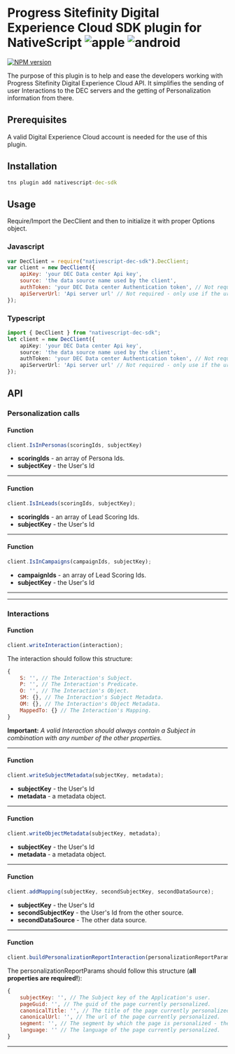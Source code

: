 # Progress Sitefinity Digital Experience Cloud SDK plugin for NativeScript ![apple](https://cdn3.iconfinder.com/data/icons/picons-social/57/16-apple-32.png) ![android](https://cdn4.iconfinder.com/data/icons/logos-3/228/android-32.png)

[![NPM version][npm-image]][npm-url]

[npm-image]:https://img.shields.io/npm/v/nativescript-dec-sdk.svg
[npm-url]:https://www.npmjs.com/package/nativescript-dec-sdk

The purpose of this plugin is to help and ease the developers working with Progress Sitefinity Digital Experience Cloud API. It simplifies the sending of user Interactions to the DEC servers and the getting of Personalization information from there.

## Prerequisites

A valid Digital Experience Cloud account is needed for the use of this plugin.

## Installation
```bat
tns plugin add nativescript-dec-sdk
```

## Usage 

Require/Import the DecClient and then to initialize it with proper Options object.
### Javascript
```javascript
var DecClient = require("nativescript-dec-sdk").DecClient;
var client = new DecClient({
    apiKey: 'your DEC Data center Api key',
    source: 'the data source name used by the client',
    authToken: 'your DEC Data center Authentication token', // Not required - needed only if Personalization calls to DEC Data center are used.
    apiServerUrl: 'Api server url' // Not required - only use if the url is a custom one.
});
```
### Typescript
```typescript
import { DecClient } from "nativescript-dec-sdk";
let client = new DecClient({
    apiKey: 'your DEC Data center Api key',
    source: 'the data source name used by the client',
    authToken: 'your DEC Data center Authentication token', // Not required - needed only if Personalization calls to DEC Data center are used.
    apiServerUrl: 'Api server url' // Not required - only use if the url is a custom one.
});
```

## API

### Personalization calls

#### Function
```javascript
client.IsInPersonas(scoringIds, subjectKey)
````
- **scoringIds** - an array of Persona Ids.
- **subjectKey** - the User's Id
---

#### Function
```javascript
client.IsInLeads(scoringIds, subjectKey);
````
- **scoringIds** - an array of Lead Scoring Ids.
- **subjectKey** - the User's Id
---

#### Function
```javascript
client.IsInCampaigns(campaignIds, subjectKey);
````
- **campaignIds** - an array of Lead Scoring Ids.
- **subjectKey** - the User's Id
---
---

### Interactions

#### Function
```javascript
client.writeInteraction(interaction);
````
The interaction should follow this structure:
```js
{
    S: '', // The Interaction's Subject.
    P: '', // The Interaction's Predicate.
    O: '', // The Interaction's Object.
    SM: {}, // The Interaction's Subject Metadata. 
    OM: {}, // The Interaction's Object Metadata.
    MappedTo: {} // The Interaction's Mapping.
}
```
**Important:** _A valid Interaction should always contain a Subject in combination with any number of the other properties._

---

#### Function
```javascript
client.writeSubjectMetadata(subjectKey, metadata);
````
- **subjectKey** - the User's Id
- **metadata** - a metadata object.
---

#### Function
```javascript
client.writeObjectMetadata(subjectKey, metadata);
````
- **subjectKey** - the User's Id
- **metadata** - a metadata object.
---

#### Function
```javascript
client.addMapping(subjectKey, secondSubjectKey, secondDataSource);
````
- **subjectKey** - the User's Id
- **secondSubjectKey** - the User's Id from the other source.
- **secondDataSource** - The other data source.
---

#### Function
```javascript
client.buildPersonalizationReportInteraction(personalizationReportParams);
````
The personalizationReportParams should follow this structure (**all properties are required!**):
```js
{
    subjectKey: '', // The Subject key of the Application's user.
    pageGuid: '', // The guid of the page currently personalized.
    canonicalTitle: '', // The title of the page currently personalized.
    canonicalUrl: '', // The url of the page currently personalized. 
    segment: '', // The segment by which the page is personalized - the Persona, the Lead Scoring or the Campaign.
    language: '' // The language of the page currently personalized.
}
```
---

<!-- 
## License
Apache License Version 2.0, January 2004 -->
